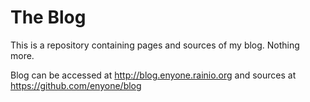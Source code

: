 # The Blog
This is a repository containing pages and sources of my blog. Nothing more.

Blog can be accessed at http://blog.enyone.rainio.org and sources at https://github.com/enyone/blog
